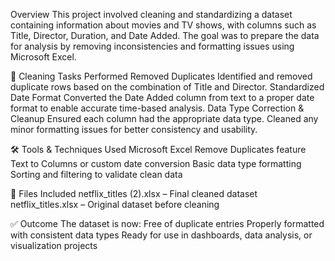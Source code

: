  Overview This project involved cleaning and standardizing a dataset containing information about movies and TV shows, with columns such as Title, Director, Duration, and Date Added. The goal was to prepare the data for analysis by removing inconsistencies and formatting issues using Microsoft Excel.

🔧 Cleaning Tasks Performed Removed Duplicates Identified and removed duplicate rows based on the combination of Title and Director. Standardized Date Format Converted the Date Added column from text to a proper date format to enable accurate time-based analysis. Data Type Correction & Cleanup Ensured each column had the appropriate data type. Cleaned any minor formatting issues for better consistency and usability.

🛠 Tools & Techniques Used Microsoft Excel Remove Duplicates feature Text to Columns or custom date conversion Basic data type formatting Sorting and filtering to validate clean data

📁 Files Included netflix_titles (2).xlsx – Final cleaned dataset netflix_titles.xlsx – Original dataset before cleaning

✅ Outcome The dataset is now: Free of duplicate entries Properly formatted with consistent data types Ready for use in dashboards, data analysis, or visualization projects
